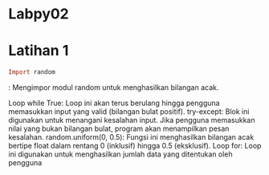 # Labpy02

# Latihan 1
```ruby
Import random
``` 
: Mengimpor modul random untuk menghasilkan bilangan acak.

Loop while True: Loop ini akan terus berulang hingga pengguna memasukkan input yang valid (bilangan bulat positif).
try-except: Blok ini digunakan untuk menangani kesalahan input. Jika pengguna memasukkan nilai yang bukan bilangan bulat, program akan menampilkan pesan kesalahan.
random.uniform(0, 0.5): Fungsi ini menghasilkan bilangan acak bertipe float dalam rentang 0 (inklusif) hingga 0.5 (eksklusif).
Loop for: Loop ini digunakan untuk menghasilkan jumlah data yang ditentukan oleh pengguna